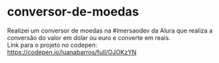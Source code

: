 # conversor-de-moedas
Realizei um conversor de moedas na #imersaodev da Alura que realiza a conversão do valor em dolar ou euro e converte em reais.<br>
Link para o projeto no codepen: https://codepen.io/luanabarros/full/OJOKzYN
